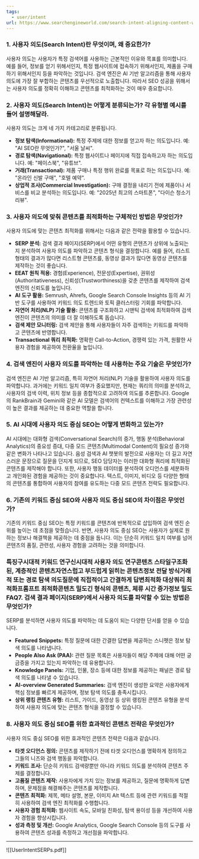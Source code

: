 ```yaml
---
tags:
  - user/intent
url: https://www.searchengineworld.com/search-intent-aligning-content-with-what-users-are-really-searching-for
---
```



### 1. 사용자 의도(Search Intent)란 무엇이며, 왜 중요한가?

사용자 의도는 사용자가 특정 검색어를 사용하는 근본적인 이유와 목표를 의미합니다. 예를 들어, 정보를 얻기 위해서인지, 특정 웹사이트에 접속하기 위해서인지, 제품을 구매하기 위해서인지 등을 파악하는 것입니다. 검색 엔진은 AI 기반 알고리즘을 통해 사용자 의도에 가장 잘 부합하는 콘텐츠를 우선적으로 노출합니다. 따라서 SEO 성공을 위해서는 사용자 의도를 정확히 이해하고 콘텐츠를 최적화하는 것이 매우 중요합니다.

### 2. 사용자 의도(Search Intent)는 어떻게 분류되는가? 각 유형별 예시를 들어 설명해달라.

사용자 의도는 크게 네 가지 카테고리로 분류됩니다.

- **정보 탐색(Informational):** 특정 주제에 대한 정보를 얻고자 하는 의도입니다. 예: "AI SEO란 무엇인가?", "서울 날씨".
- **경로 탐색(Navigational):** 특정 웹사이트나 페이지에 직접 접속하고자 하는 의도입니다. 예: "페이스북", "유튜브".
- **거래(Transactional):** 제품 구매나 특정 행위 완료를 목표로 하는 의도입니다. 예: "온라인 신발 구매", "호텔 예약".
- **상업적 조사(Commercial Investigation):** 구매 결정을 내리기 전에 제품이나 서비스를 비교 분석하는 의도입니다. 예: "2025년 최고의 스마트폰", "다이슨 청소기 리뷰".

### 3. 사용자 의도에 맞춰 콘텐츠를 최적화하는 구체적인 방법은 무엇인가?

사용자 의도에 맞는 콘텐츠 최적화를 위해서는 다음과 같은 전략을 활용할 수 있습니다.

- **SERP 분석:** 검색 결과 페이지(SERP)에서 어떤 유형의 콘텐츠가 상위에 노출되는지 분석하여 사용자 의도를 파악하고 콘텐츠 형식을 결정합니다. 예를 들어, 리스트 형태의 결과가 많다면 리스트형 콘텐츠를, 동영상 결과가 많다면 동영상 콘텐츠를 제작하는 것이 좋습니다.
- **EEAT 원칙 적용:** 경험(Experience), 전문성(Expertise), 권위성(Authoritativeness), 신뢰성(Trustworthiness)을 갖춘 콘텐츠를 제작하여 검색 엔진의 신뢰도를 높입니다.
- **AI 도구 활용:** Semrush, Ahrefs, Google Search Console Insights 등의 AI 기반 도구를 사용하여 키워드 의도 트렌드와 토픽 클러스터링 기회를 파악합니다.
- **자연어 처리(NLP) 기술 활용:** 콘텐츠를 구조화하고 시맨틱 검색에 최적화하여 검색 엔진이 콘텐츠의 의미를 더 잘 이해하도록 돕습니다.
- **검색 제안 모니터링:** 검색 제안을 통해 사용자들이 자주 검색하는 키워드를 파악하고 콘텐츠에 반영합니다.
- **Transactional 쿼리 최적화:** 명확한 Call-to-Action, 경쟁력 있는 가격, 원활한 사용자 경험을 제공하여 전환율을 높입니다.

### 4. 검색 엔진이 사용자 의도를 파악하는 데 사용하는 주요 기술은 무엇인가?

검색 엔진은 AI 기반 알고리즘, 특히 자연어 처리(NLP) 기술을 활용하여 사용자 의도를 파악합니다. 과거에는 키워드 일치 여부가 중요했지만, 현재는 쿼리의 의미를 분석하고, 사용자의 검색 이력, 위치 정보 등을 종합적으로 고려하여 의도를 추론합니다. Google의 RankBrain과 Gemini와 같은 AI 모델은 검색어의 컨텍스트를 이해하고 가장 관련성이 높은 결과를 제공하는 데 중요한 역할을 합니다.

### 5. AI 시대에 사용자 의도 중심 SEO는 어떻게 변화하고 있는가?

AI 시대에는 대화형 검색(Conversational Search)의 증가, 행동 분석(Behavioral Analytics)의 중요성 증대, 다중 모드 콘텐츠(Multimodal Content)의 필요성 증가와 같은 변화가 나타나고 있습니다. 음성 검색과 AI 챗봇의 발전으로 사용자는 더 길고 자연스러운 문장으로 질문을 던지게 되므로, SEO 담당자는 이러한 대화형 쿼리에 최적화된 콘텐츠를 제작해야 합니다. 또한, 사용자 행동 데이터를 분석하여 오디언스를 세분화하고 개인화된 경험을 제공하는 것이 중요합니다. 텍스트, 이미지, 비디오 등 다양한 형태의 콘텐츠를 통합하여 사용자의 참여를 유도하는 다중 모드 콘텐츠 전략도 필요합니다.

### 6. 기존의 키워드 중심 SEO와 사용자 의도 중심 SEO의 차이점은 무엇인가?

기존의 키워드 중심 SEO는 특정 키워드를 콘텐츠에 반복적으로 삽입하여 검색 엔진 순위를 높이는 데 초점을 맞췄습니다. 반면, 사용자 의도 중심 SEO는 사용자가 실제로 원하는 정보나 해결책을 제공하는 데 중점을 둡니다. 이는 단순히 키워드 일치 여부를 넘어 콘텐츠의 품질, 관련성, 사용자 경험을 고려하는 것을 의미합니다.

### 특징구시대적 키워드 연구신시대적 사용자 의도 연구콘텐츠 스타일구조화된, 계층적인 콘텐츠자연스럽고 부드럽게 읽히는 콘텐츠정보 전달 방식거래적 또는 경로 탐색 의도질문에 직접적이고 간결하게 답변최적화 대상쿼리 최적화프롬프트 최적화콘텐츠 밀도긴 형식의 콘텐츠, 체류 시간 증가정보 밀도 FAQ7. 검색 결과 페이지(SERP)에서 사용자 의도를 파악할 수 있는 방법은 무엇인가?

SERP를 분석하면 사용자 의도를 파악하는 데 도움이 되는 다양한 단서를 얻을 수 있습니다.

- **Featured Snippets:** 특정 질문에 대한 간결한 답변을 제공하는 스니펫은 정보 탐색 의도를 나타냅니다.
- **People Also Ask (PAA):** 관련 질문 목록은 사용자들이 해당 주제에 대해 어떤 궁금증을 가지고 있는지 파악하는 데 유용합니다.
- **Knowledge Panels:** 기업, 인물, 장소 등에 대한 정보를 제공하는 패널은 경로 탐색 의도를 나타낼 수 있습니다.
- **AI-overview Generated Summaries:** 검색 엔진이 생성한 요약은 사용자에게 핵심 정보를 빠르게 제공하며, 정보 탐색 의도를 충족시킵니다.
- **상위 랭킹 콘텐츠 유형:** 리스트, 가이드, 동영상 등 상위 랭킹된 콘텐츠 유형을 분석하여 사용자 의도에 맞는 콘텐츠 형식을 결정할 수 있습니다.

### 8. 사용자 의도 중심 SEO를 위한 효과적인 콘텐츠 전략은 무엇인가?

사용자 의도 중심 SEO를 위한 효과적인 콘텐츠 전략은 다음과 같습니다.

- **타겟 오디언스 정의:** 콘텐츠를 제작하기 전에 타겟 오디언스를 명확하게 정의하고 그들의 니즈와 검색 행동을 파악합니다.
- **키워드 조사:** 단순히 키워드 검색량뿐만 아니라 키워드 의도를 분석하여 콘텐츠 주제를 결정합니다.
- **고품질 콘텐츠 제작:** 사용자에게 가치 있는 정보를 제공하고, 질문에 명확하게 답변하며, 문제점을 해결해주는 콘텐츠를 제작합니다.
- **콘텐츠 최적화:** 제목, 메타 설명, 본문, 이미지 Alt 텍스트 등에 관련 키워드를 적절히 사용하여 검색 엔진 최적화를 수행합니다.
- **사용자 경험 최적화:** 웹사이트 속도, 모바일 친화성, 탐색 용이성 등을 개선하여 사용자 경험을 향상시킵니다.
- **성과 측정 및 개선:** Google Analytics, Google Search Console 등의 도구를 사용하여 콘텐츠 성과를 측정하고 개선점을 파악합니다.


---
![[UserIntentSERPs.pdf]]